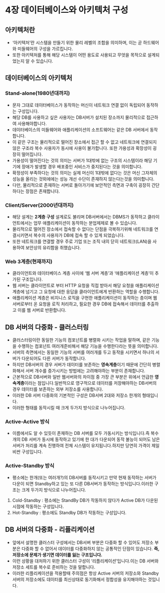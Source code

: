 # 4장 데이터베이스와 아키텍처 구성
## 아키텍처란
- ‘아키텍처’란 시스템을 만들기 위한 물리 레벨의 조합을 의미하며, 이는 곧 하드웨어와 미들웨어의 구성을 가르킵니다.
- 또한 아키텍처를 통해 해당 시스템이 어떤 용도로 사용되고 무엇을 목적으로 설계되었는지 알 수 있습니다.

## 데이터베이스의 아키텍처
### Stand-alone(1980년대까지)
- 문자 그대로 데이터베이스가 동작하는 머신이 네트워크 연결 없이 독립되어 동작하는 구성입니다.
- 해당 DB를 사용하고 싶은 사용자는 DB서버가 설치된 장소까지 물리적으로 접근하여 사용해야합니다.
- 데이터베이스의 미들웨어와 애플리케이션의 소프트웨어는 같은 DB 서버에서 동작합니다.
- 이 같은 구조는 물리적으로 떨어진 장소에서 접근 할 수 없고 네트워크에 연결되지 않은 구조라 복수 사용자가 동시에 사용이 불가합니다. 또한 가용성과 확장성이 굉장히 떨어집니다.
- 가용성이 떨어진다는 것의 의미는 서버가 1대밖에 없는 구조의 시스템이라 해당 기기에 장애가 발생할 경우 배포중인 서비스가 중지된다는 것을 의미합니다.
- 확정성이 부족하다는 것의 의미는 실제 머신이 1대밖에 없다는 것은 머신 그자체의 성능을 올리는 것외에에는 성능 개선 수단이 존재하지 않는다는것을 의미합니다.
- 다만, 물리적으로 존재하는 서버로 돌아가기에 보안적인 측면과 구축이 굉장히 간단하다는 장점은 존재합니다.

### Client/Server(2000년대까지)
- 해당 설계는 **2계층 구성** 설계로도 불리며 DB서버에서는 DBMS가 동작하고 클라이언트에서는 업무 애플리케이션이 동작하는 분업제제로 볼 수 있습니다.
- 물리적으로 떨어진 장소에서 접속할 수 없다는 단점을 극복하기위해 네트워크를 연결시키면서 복수의 사용자가 DB에 접속 할 수 있게 되었습니다.
- 또한 네트워크를 연결할 경우 주로 기업 또는 조직 내의 닫히 네트워크(LAN)을 사용하여 보안상의 유리함을 취했습니다.

### Web 3계층(현재까지)
- 클라이언트와 데이터베이스 계층 사이에 ‘웹 서버 계층’과 ‘애플리케이션 계층’이 추가된 구조입니다.
- 웹 서버는 클라이언트로 부터 HTTP 요청을 직접 받아서 해당 요청을 애플리케이션 계층에 넘기고 그 요청에 대한 응답을 클라이언트에게 반환하는 역할을 수행합니다.
- 애플리케이션 계층은 비지니스 로직을 구현한 애플리케이션이 동작하는 층이며 웹 서버로부터 온 요청을 로직 처리하고, 필요한 경우 DB에 접속해서 데이터를 추출하고 이를 웹 서버로 반환합니다.

## DB 서버의 다중화 - 클러스터링
- 클러스터링이란 동일한 기능의 컴포넌트를 병렬화 시키는 작업을 말하며, 같은 기능을 수행하는 컴포넌트 여러개준비해서 해당 기능을 수행한다라는 뜻을 의미합니다.
- 서버의 측면에서는 동일한 기능의 서버를 여러개를 두고 동작을 시키면서 하나의 서버가 다운되어도 다른 서버가 동작합니다.
- 하지만 DB서버의 경우 서버가 데이터를 보존하는 **영속계층**이기 때문에 간단히 병렬화해서 서버 개수를 증가시키는 방법에는 고려해야하는 부분이 존재합니다.
- 근본적으로 DB서버와 일반 웹서버와의 차이점 중 가장 큰 부분은 위에서 언급한 **영속계층**이라는 점입니다.일반적으로 영구적으로 데이터를 저장해야하는 DB서버의 경우 데이터를 보존하는 외부 저장소를 사용합니다.
- 이러한 DB 서버 다중화의 기본적인 구성은 DB서버 2대와 저장소 한개의 형태입니다.
- 이러한 형태를 동작시킬 때 크게 두가지 방식으로 나누어집니다.
### Active-Active 방식
- 이름에서도 알 수 있듯이 존재하는 DB 서버를 모두 가동시키는 방식입니다.즉 복수개의 DB 서버가 동시에 동작하고 있기에 한 대가 다운되어 동작 불능이 되어도 남은 서버가 처리를 계속 진행하여 전체 시스템이 유지됩니다.하지만 당연히 가격이 제일 비싼 구성입니다.
### Active-Standby 방식
- 평소에는 한개(또는 여러개?)의 DB서버를 동작시키고 만약 현재 동작하는 서버가 다운이 되면 Standby하고 있는 또 다른 DB서버가 동작하는 방식입니다.이러한 구조는 크게 두가지 방식으로 나누어집니다.
1. Cold-Standby : 평소에는 StandBy DB가 작동하지 않다가 Active DB가 다운된 시점에 작동하는 구성입니다.
2. Hot-Standby : 평소에도 Standby DB가 작동하는 구성입니다.

## DB 서버의 다중화 - 리플리케이션
- 앞에서 설명한 클러스터 구성에서는 DB서버 부분은 다중화 할 수 있어도 저장소 부분은 다중화 할 수 없어서 데이터를 다중화하지 않는 공통적인 단점이 있습니다. **즉, 저장소에 문제가 생기면 데이터를 잃는 구조입니다.**
- 이런 상황을 대처하기 위한 클러스터 구성이 ‘리플리케이션’입니다.이는 DB 서버와 저장소 세트를 복수로 준비하는 것을 말합니다.
- 이러한 리플리케이션을 적용할때 주의점은 항상 Active 서버의 저장소와 Standby 서버의 저장소에도 데이터를 최신상태로 동기화해서 정합성을 유지해야하는 것입니다.

